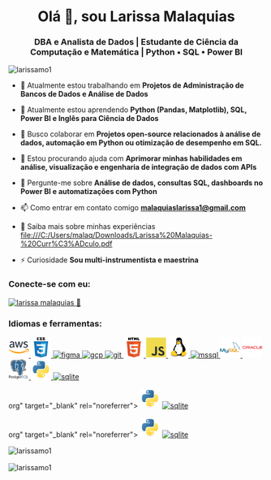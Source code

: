 <h1 align="center">Olá 👋, sou Larissa Malaquias</h1>
<h3 align="center">DBA e Analista de Dados | Estudante de Ciência da Computação e Matemática | Python • SQL • Power BI</h3>

<p align="left"> <img src="https://komarev.com/ghpvc/?username=larissamo1&label=Profile%20views&color=0e75b6&style=flat" alt="larissamo1" /> </p>

- 🔭 Atualmente estou trabalhando em **Projetos de Administração de Bancos de Dados e Análise de Dados**

- 🌱 Atualmente estou aprendendo **Python (Pandas, Matplotlib), SQL, Power BI e Inglês para Ciência de Dados**

- 👯 Busco colaborar em **Projetos open-source relacionados à análise de dados, automação em Python ou otimização de desempenho em SQL.**

- 🤝 Estou procurando ajuda com **Aprimorar minhas habilidades em análise, visualização e engenharia de integração de dados com APIs**

- 💬 Pergunte-me sobre **Análise de dados, consultas SQL, dashboards no Power BI e automatizações com Python**

- 📫 Como entrar em contato comigo **malaquiaslarissa1@gmail.com**

- 📄 Saiba mais sobre minhas experiências [file:///C:/Users/malaq/Downloads/Larissa%20Malaquias-%20Curr%C3%ADculo.pdf](file:///C:/Users/malaq/Downloads/Larissa%20Malaquias-%20Curr%C3%ADculo.pdf)

- ⚡ Curiosidade **Sou multi-instrumentista e maestrina**

<h3 align="left">Conecte-se com eu:</h3>
<p align="left">
<a href="https://www.linkedin.com/in/larissa-malaquias-ti/" target="blank"><img align="center" src="https://raw.githubusercontent.com/rahuldkjain/github-profile-readme-generator/master/src/images/icons/Social/linked-in-alt.svg" alt="larissa malaquias 🎲" height="30" width="40" /></a>
</p>

<h3 align="left">Idiomas e ferramentas:</h3>
<p align="left"> <a href="https://aws.amazon.com" target="_blank" rel="noreferrer"> <img src="https://raw.githubusercontent.com/devicons/devicon/master/icons/amazonwebservices/amazonwebservices-original-wordmark.svg" alt="aws" width="40" height="40"/> </a> <a href="https://www.w3schools.com/css/" target="_blank" rel="noreferrer"> <img src="https://raw.githubusercontent.com/devicons/devicon/master/icons/css3/css3-original-wordmark.svg" alt="css3" width="40" height="40"/> </a> <a href="https://www.figma.com/" target="_blank" rel="noreferrer"> <img src="https://www.vectorlogo.zone/logos/figma/figma-icon.svg" alt="figma" width="40" height="40"/> </a> <a href="https://cloud.google.com" target="_blank" rel="noreferrer"> <img src="https://www.vectorlogo.zone/logos/google_cloud/google_cloud-icon.svg" alt="gcp" width="40" height="40"/> </a> <a href="https://git-scm.com/" target="_blank" rel="noreferrer"> <img src="https://www.vectorlogo.zone/logos/git-scm/git-scm-icon.svg" alt="git" width="40" height="40"/> </a> <a href="https://www.w3.org/html/" target="_blank" rel="noreferrer"> <img src="https://raw.githubusercontent.com/devicons/devicon/master/icons/html5/html5-original-wordmark.svg" alt="html5" width="40" height="40"/> </a> <a href="https://developer.mozilla.org/en-US/docs/Web/JavaScript" target="_blank" rel="noreferrer"> <img src="https://raw.githubusercontent.com/devicons/devicon/master/icons/javascript/javascript-original.svg" alt="javascript" width="40" height="40"/> </a> <a href="https://www.linux.org/" target="_blank" rel="noreferrer"> <img src="https://raw.githubusercontent.com/devicons/devicon/master/icons/linux/linux-original.svg" alt="linux" width="40" height="40"/> </a> <a href="https://www.microsoft.com/en-us/sql-server" target="_blank" rel="noreferrer"> <img src="https://www.svgrepo.com/show/303229/microsoft-sql-server-logo.svg" alt="mssql" width="40" height="40"/> </a> <a href="https://www.mysql.com/" target="_blank" rel="noreferrer"> <img src="https://raw.githubusercontent.com/devicons/devicon/master/icons/mysql/mysql-original-wordmark.svg" alt="mysql" width="40" height="40"/> </a> <a href="https://www.oracle.com/" target="_blank" rel="noreferrer"> <img src="https://raw.githubusercontent.com/devicons/devicon/master/icons/oracle/oracle-original.svg" alt="oracle" width="40" height="40"/> </a> <a href="https://www.postgresql.org" target="_blank" rel="noreferrer"> <img src="https://raw.githubusercontent.com/devicons/devicon/master/icons/postgresql/postgresql-original-wordmark.svg" alt="postgresql" width="40" height="40"/> </a> <a href="https://www.python.org" target="_blank" rel="noreferrer"> <img src="https://raw.githubusercontent.com/devicons/devicon/master/icons/python/python-original.svg" alt="python" width="40" height="40"/> </a> <a href="https://www.sqlite.org/" target="_blank" rel="noreferrer"> <img src="https://www.vectorlogo.zone/logos/sqlite/sqlite-icon.svg" alt="sqlite" largura="40" altura="40"/> </a> </p>org" target="_blank" rel="noreferrer"> <img src="https://raw.githubusercontent.com/devicons/devicon/master/icons/python/python-original.svg" alt="python" width="40" height="40"/> </a> <a href="https://www.sqlite.org/" target="_blank" rel="noreferrer"> <img src="https://www.vectorlogo.zone/logos/sqlite/sqlite-icon.svg" alt="sqlite" width="40" height="40"/> </a> </p>org" target="_blank" rel="noreferrer"> <img src="https://raw.githubusercontent.com/devicons/devicon/master/icons/python/python-original.svg" alt="python" width="40" height="40"/> </a> <a href="https://www.sqlite.org/" target="_blank" rel="noreferrer"> <img src="https://www.vectorlogo.zone/logos/sqlite/sqlite-icon.svg" alt="sqlite" width="40" height="40"/> </a> </p>

<p><img align="center" src="https://github-readme-stats.vercel.app/api/top-langs?username=larissamo1&show_icons=true&locale=en&layout=compact" alt="larissamo1" /></p>

<p><img align="center" src="https://github-readme-streak-stats.herokuapp.com/?user=larissamo1&" alt="larissamo1" /></p>
